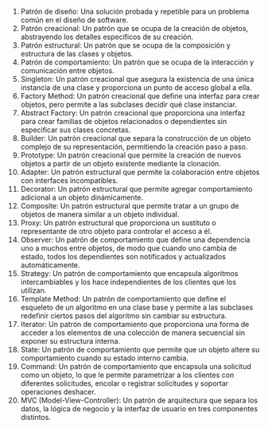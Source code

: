 1. Patrón de diseño: Una solución probada y repetible para un problema común en el diseño de software.
2. Patrón creacional: Un patrón que se ocupa de la creación de objetos, abstrayendo los detalles específicos de su creación.
3. Patrón estructural: Un patrón que se ocupa de la composición y estructura de las clases y objetos.
4. Patrón de comportamiento: Un patrón que se ocupa de la interacción y comunicación entre objetos.
5. Singleton: Un patrón creacional que asegura la existencia de una única instancia de una clase y proporciona un punto de acceso global a ella.
6. Factory Method: Un patrón creacional que define una interfaz para crear objetos, pero permite a las subclases decidir qué clase instanciar.
7. Abstract Factory: Un patrón creacional que proporciona una interfaz para crear familias de objetos relacionados o dependientes sin especificar sus clases concretas.
8. Builder: Un patrón creacional que separa la construcción de un objeto complejo de su representación, permitiendo la creación paso a paso.
9. Prototype: Un patrón creacional que permite la creación de nuevos objetos a partir de un objeto existente mediante la clonación.
10. Adapter: Un patrón estructural que permite la colaboración entre objetos con interfaces incompatibles.
11. Decorator: Un patrón estructural que permite agregar comportamiento adicional a un objeto dinámicamente.
12. Composite: Un patrón estructural que permite tratar a un grupo de objetos de manera similar a un objeto individual.
13. Proxy: Un patrón estructural que proporciona un sustituto o representante de otro objeto para controlar el acceso a él.
14. Observer: Un patrón de comportamiento que define una dependencia uno a muchos entre objetos, de modo que cuando uno cambia de estado, todos los dependientes son notificados y actualizados automáticamente.
15. Strategy: Un patrón de comportamiento que encapsula algoritmos intercambiables y los hace independientes de los clientes que los utilizan.
16. Template Method: Un patrón de comportamiento que define el esqueleto de un algoritmo en una clase base y permite a las subclases redefinir ciertos pasos del algoritmo sin cambiar su estructura.
17. Iterator: Un patrón de comportamiento que proporciona una forma de acceder a los elementos de una colección de manera secuencial sin exponer su estructura interna.
18. State: Un patrón de comportamiento que permite que un objeto altere su comportamiento cuando su estado interno cambia.
19. Command: Un patrón de comportamiento que encapsula una solicitud como un objeto, lo que le permite parametrizar a los clientes con diferentes solicitudes, encolar o registrar solicitudes y soportar operaciones deshacer.
20. MVC (Model-View-Controller): Un patrón de arquitectura que separa los datos, la lógica de negocio y la interfaz de usuario en tres componentes distintos.
